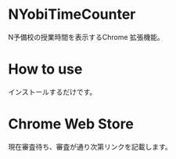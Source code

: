 # NYobiTimeCounter
N予備校の授業時間を表示するChrome 拡張機能。

# How to use
インストールするだけです。

# Chrome Web Store
現在審査待ち、審査が通り次第リンクを記載します。
